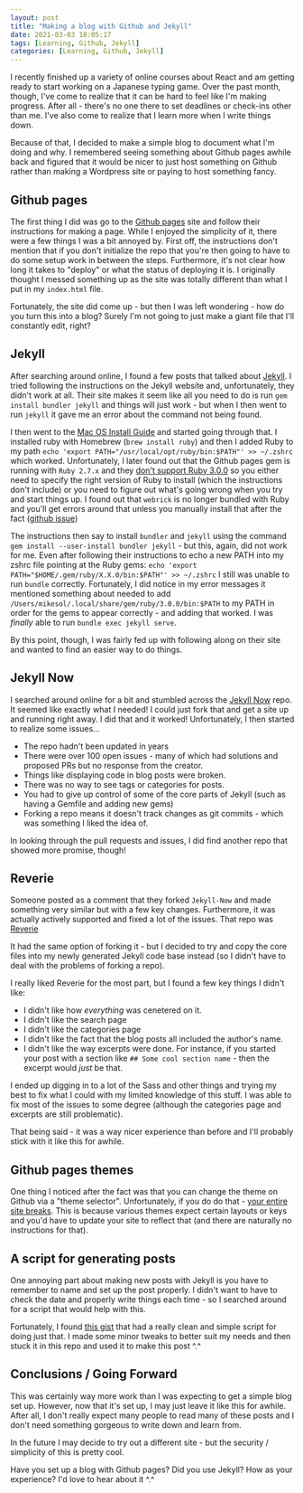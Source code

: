 ```yaml
---
layout: post
title: "Making a blog with Github and Jekyll"
date: 2021-03-03 18:05:17
tags: [Learning, Github, Jekyll]
categories: [Learning, Github, Jekyll]
---
```


I recently finished up a variety of online courses about React and am getting
ready to start working on a Japanese typing game. Over the past month, though,
I've come to realize that it can be hard to feel like I'm making progress.
After all - there's no one there to set deadlines or check-ins other than me.
I've also come to realize that I learn more when I write things down.

Because of that, I decided to make a simple blog to document what I'm doing
and why. I remembered seeing something about Github pages awhile back and
figured that it would be nicer to just host something on Github rather than
making a Wordpress site or paying to host something fancy.

## Github pages

The first thing I did was go to the [Github pages](https://pages.github.com/)
site and follow their instructions for making a page. While I enjoyed the
simplicity of it, there were a few things I was a bit annoyed by. First off,
the instructions don't mention that if you don't initialize the repo that
you're then going to have to do some setup work in between the steps.
Furthermore, it's not clear how long it takes to "deploy" or what the status
of deploying it is. I originally thought I messed something up as the site
was totally different than what I put in my `index.html` file.

Fortunately, the site did come up - but then I was left wondering - how do
you turn this into a blog? Surely I'm not going to just make a giant file
that I'll constantly edit, right?

## Jekyll

After searching around online, I found a few posts that talked about
[Jekyll](https://jekyllrb.com/). I tried following the instructions on the
Jekyll website and, unfortunately, they didn't work at all. Their site makes
it seem like all you need to do is run `gem install bundler jekyll` and things
will just work - but when I then went to run `jekyll` it gave me an error
about the command not being found.

I then went to the [Mac OS Install Guide](https://jekyllrb.com/docs/installation/macos/)
and started going through that. I installed ruby with Homebrew
(`brew install ruby`) and then I added Ruby to my path
`echo 'export PATH="/usr/local/opt/ruby/bin:$PATH"' >> ~/.zshrc`
which worked. Unfortunately, I later found out that the Github pages gem is
running with `Ruby 2.7.x` and they [don't support Ruby 3.0.0](https://github.com/github/pages-gem/issues/752#issuecomment-764758292)
so you either need to specify the right version of Ruby to install (which the
instructions don't include) or you need to figure out what's going wrong when
you try and start things up. I found out that `webrick` is no longer bundled
with Ruby and you'll get errors around that unless you manually install that
after the fact ([github issue](https://github.com/github/pages-gem/issues/752))

The instructions then say to install `bundler` and `jekyll` using the command
`gem install --user-install bundler jekyll` - but this, again, did not work
for me. Even after following their instructions to echo a new PATH into my
zshrc file pointing at the Ruby gems:
`echo 'export PATH="$HOME/.gem/ruby/X.X.0/bin:$PATH"' >> ~/.zshrc`
I still was unable to run `bundle` correctly. Fortunately, I did notice in
my error messages it mentioned something about needed to add
`/Users/mikesol/.local/share/gem/ruby/3.0.0/bin:$PATH` to my PATH in order for
the gems to appear correctly - and adding that worked. I was _finally_ able
to run `bundle exec jekyll serve`.

By this point, though, I was fairly fed up with following along on their site
and wanted to find an easier way to do things.

## Jekyll Now

I searched around online for a bit and stumbled across the [Jekyll Now](https://github.com/barryclark/jekyll-now)
repo. It seemed like exactly what I needed! I could just fork that and get a
site up and running right away. I did that and it worked! Unfortunately, I then
started to realize some issues...

- The repo hadn't been updated in years
- There were over 100 open issues - many of which had solutions and proposed PRs but
  no response from the creator.
- Things like displaying code in blog posts were broken.
- There was no way to see tags or categories for posts.
- You had to give up control of some of the core parts of Jekyll (such as having a
  Gemfile and adding new gems)
- Forking a repo means it doesn't track changes as git commits - which was something
  I liked the idea of.

In looking through the pull requests and issues, I did find another repo that showed
more promise, though!

## Reverie

Someone posted as a comment that they forked `Jekyll-Now` and made something very
similar but with a few key changes. Furthermore, it was actually actively supported
and fixed a lot of the issues. That repo was [Reverie](https://github.com/amitmerchant1990/reverie)

It had the same option of forking it - but I decided to try and copy the core files
into my newly generated Jekyll code base instead (so I didn't have to deal with the
problems of forking a repo).

I really liked Reverie for the most part, but I found a few key things I didn't like:

- I didn't like how _everything_ was cenetered on it.
- I didn't like the search page
- I didn't like the categories page
- I didn't like the fact that the blog posts all included the author's name.
- I didn't like the way excerpts were done. For instance, if you started your post
  with a section like `## Some cool section name` - then the excerpt would _just_ be that.

I ended up digging in to a lot of the Sass and other things and trying my best to
fix what I could with my limited knowledge of this stuff. I was able to fix most of
the issues to some degree (although the categories page and excerpts are still
problematic).

That being said - it was a way nicer experience than before and I'll probably stick
with it like this for awhile.

## Github pages themes

One thing I noticed after the fact was that you can change the theme on Github via
a "theme selector". Unfortunately, if you do do that - [your entire site breaks](https://github.com/github/pages-gem/issues/416). This
is because various themes expect certain layouts or keys and you'd have to update
your site to reflect that (and there are naturally no instructions for that).

## A script for generating posts

One annoying part about making new posts with Jekyll is you have to remember to name
and set up the post properly. I didn't want to have to check the date and properly
write things each time - so I searched around for a script that would help with this.

Fortunately, I found [this gist](https://gist.github.com/aamnah/f89fca7906f66f6f6a12#gistcomment-3243700) that had a really clean and simple script
for doing just that. I made some minor tweaks to better suit my needs and then stuck
it in this repo and used it to make this post ^.^

## Conclusions / Going Forward

This was certainly way more work than I was expecting to get a simple blog set up.
However, now that it's set up, I may just leave it like this for awhile. After all,
I don't really expect many people to read many of these posts and I don't need
something gorgeous to write down and learn from.

In the future I may decide to try out a different site - but the security / simplicity
of this is pretty cool.

Have you set up a blog with Github pages? Did you use Jekyll? How as your experience?
I'd love to hear about it ^.^
